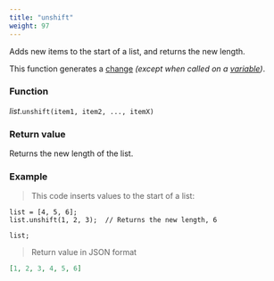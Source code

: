 ```yaml
---
title: "unshift"
weight: 97
---
```


Adds new items to the start of a list, and returns the new length.

This function generates a [change](../../../overview/changes) *(except when called on a [variable](../../../overview/variable))*.

### Function

*list*.`unshift(item1, item2, ..., itemX)`

### Return value

Returns the new length of the list.

### Example

> This code inserts values to the start of a list:

```thingsdb,json_response
list = [4, 5, 6];
list.unshift(1, 2, 3);  // Returns the new length, 6

list;
```

> Return value in JSON format

```json
[1, 2, 3, 4, 5, 6]
```
